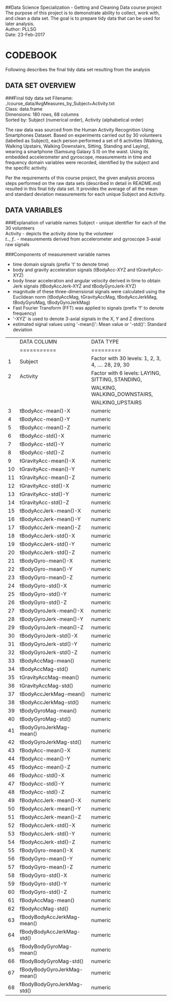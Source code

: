 ##Data Science Specialization - Getting and Cleaning Data course project
The purpose of this project is to demonstrate ability to collect, work with, and clean a data set. 
The goal is to prepare tidy data that can be used for later analysis.    
Author:  PLLSG    
Date: 23-Feb-2017


CODEBOOK
========
Following describes the final tidy data set resulting from the analysis


DATA SET OVERVIEW
-----------------
###Final tidy data set
Filename:    ./course_data/AvgMeasures_by_Subject+Activity.txt    
Class:       data.frame    
Dimensions:  180 rows, 68 columns    
Sorted by:   Subject (numerical order), Activity (alphabetical order)

The raw data was sourced from the Human Activity Recognition Using Smartphones Dataset. Based on experiments carried out by 30 volunteers (labelled as Subject), each person performed a set of 6 activities (Walking, Walking Upstairs, Walking Downstairs, Sitting, Standing and Laying), wearing a smartphone (Samsung Galaxy S II) on the waist. Using its embedded accelerometer and gyroscope, measurements in time and frequency domain variables were recorded, identified by the subject and the specific activity. 

Per the requirements of this course project, the given analysis process steps performed on the raw data sets (described in detail in README.md) resulted in this final tidy data set. It provides the average of all the mean and standard deviation measurements for each unique Subject and Activity.


DATA VARIABLES
--------------
###Explanation of variable names
Subject - unique identifier for each of the 30 volunteers    
Activity - depicts the activity done by the volunteer    
*t.., f..* - measurements derived from accelerometer and gyroscope 3-axial raw signals

###Components of measurement variable names
- time domain signals (prefix 't' to denote time)
- body and gravity acceleration signals (tBodyAcc-XYZ and tGravityAcc-XYZ)
- body linear acceleration and angular velocity derived in time to obtain Jerk signals (tBodyAccJerk-XYZ and tBodyGyroJerk-XYZ)
- magnitude of these three-dimensional signals were calculated using the Euclidean norm (tBodyAccMag, tGravityAccMag, tBodyAccJerkMag, tBodyGyroMag, tBodyGyroJerkMag)
- Fast Fourier Transform (FFT) was applied to signals (prefix 'f' to denote frequency)
- '-XYZ' is used to denote 3-axial signals in the X, Y and Z directions
- estimated signal values using '-mean()': Mean value or '-std()': Standard deviation


<table border="0">
<tr><td>    </td><td>DATA COLUMN                     </td><td>DATA TYPE</td></tr>
<tr><td>    </td><td>===========                     </td><td>=========</td></tr>
<tr><td>1   </td><td>Subject                         </td><td>Factor with 30 levels: 1, 2, 3, 4, .... 28, 29, 30</td></tr>
<tr><td>2   </td><td>Activity                        </td><td>Factor with 6 levels: LAYING, SITTING, STANDING, </td></tr>
<tr><td>    </td><td>                                </td><td>                      WALKING, WALKING_DOWNSTAIRS,</td></tr>
<tr><td>    </td><td>                                </td><td>                      WALKING_UPSTAIRS</td></tr>
<tr><td>3   </td><td>tBodyAcc-mean()-X               </td><td>numeric</td></tr>
<tr><td>4   </td><td>tBodyAcc-mean()-Y               </td><td>numeric</td></tr>
<tr><td>5   </td><td>tBodyAcc-mean()-Z               </td><td>numeric</td></tr>
<tr><td>6   </td><td>tBodyAcc-std()-X                </td><td>numeric</td></tr>
<tr><td>7   </td><td>tBodyAcc-std()-Y                </td><td>numeric</td></tr>
<tr><td>8   </td><td>tBodyAcc-std()-Z                </td><td>numeric</td></tr>
<tr><td>9   </td><td>tGravityAcc-mean()-X            </td><td>numeric</td></tr>
<tr><td>10  </td><td>tGravityAcc-mean()-Y            </td><td>numeric</td></tr>
<tr><td>11  </td><td>tGravityAcc-mean()-Z            </td><td>numeric</td></tr>
<tr><td>12  </td><td>tGravityAcc-std()-X             </td><td>numeric</td></tr>
<tr><td>13  </td><td>tGravityAcc-std()-Y             </td><td>numeric</td></tr>
<tr><td>14  </td><td>tGravityAcc-std()-Z             </td><td>numeric</td></tr>
<tr><td>15  </td><td>tBodyAccJerk-mean()-X           </td><td>numeric</td></tr>
<tr><td>16  </td><td>tBodyAccJerk-mean()-Y           </td><td>numeric</td></tr>
<tr><td>17  </td><td>tBodyAccJerk-mean()-Z           </td><td>numeric</td></tr>
<tr><td>18  </td><td>tBodyAccJerk-std()-X            </td><td>numeric</td></tr>
<tr><td>19  </td><td>tBodyAccJerk-std()-Y            </td><td>numeric</td></tr>
<tr><td>20  </td><td>tBodyAccJerk-std()-Z            </td><td>numeric</td></tr>
<tr><td>21  </td><td>tBodyGyro-mean()-X              </td><td>numeric</td></tr>
<tr><td>22  </td><td>tBodyGyro-mean()-Y              </td><td>numeric</td></tr>
<tr><td>23  </td><td>tBodyGyro-mean()-Z              </td><td>numeric</td></tr>
<tr><td>24  </td><td>tBodyGyro-std()-X               </td><td>numeric</td></tr>
<tr><td>25  </td><td>tBodyGyro-std()-Y               </td><td>numeric</td></tr>
<tr><td>26  </td><td>tBodyGyro-std()-Z               </td><td>numeric</td></tr>
<tr><td>27  </td><td>tBodyGyroJerk-mean()-X          </td><td>numeric</td></tr>
<tr><td>28  </td><td>tBodyGyroJerk-mean()-Y          </td><td>numeric</td></tr>
<tr><td>29  </td><td>tBodyGyroJerk-mean()-Z          </td><td>numeric</td></tr>
<tr><td>30  </td><td>tBodyGyroJerk-std()-X           </td><td>numeric</td></tr>
<tr><td>31  </td><td>tBodyGyroJerk-std()-Y           </td><td>numeric</td></tr>
<tr><td>32  </td><td>tBodyGyroJerk-std()-Z           </td><td>numeric</td></tr>
<tr><td>33  </td><td>tBodyAccMag-mean()              </td><td>numeric</td></tr>
<tr><td>34  </td><td>tBodyAccMag-std()               </td><td>numeric</td></tr>
<tr><td>35  </td><td>tGravityAccMag-mean()           </td><td>numeric</td></tr>
<tr><td>36  </td><td>tGravityAccMag-std()            </td><td>numeric</td></tr>
<tr><td>37  </td><td>tBodyAccJerkMag-mean()          </td><td>numeric</td></tr>
<tr><td>38  </td><td>tBodyAccJerkMag-std()           </td><td>numeric</td></tr>
<tr><td>39  </td><td>tBodyGyroMag-mean()             </td><td>numeric</td></tr>
<tr><td>40  </td><td>tBodyGyroMag-std()              </td><td>numeric</td></tr>
<tr><td>41  </td><td>tBodyGyroJerkMag-mean()         </td><td>numeric</td></tr>
<tr><td>42  </td><td>tBodyGyroJerkMag-std()          </td><td>numeric</td></tr>
<tr><td>43  </td><td>fBodyAcc-mean()-X               </td><td>numeric</td></tr>
<tr><td>44  </td><td>fBodyAcc-mean()-Y               </td><td>numeric</td></tr>
<tr><td>45  </td><td>fBodyAcc-mean()-Z               </td><td>numeric</td></tr>
<tr><td>46  </td><td>fBodyAcc-std()-X                </td><td>numeric</td></tr>
<tr><td>47  </td><td>fBodyAcc-std()-Y                </td><td>numeric</td></tr>
<tr><td>48  </td><td>fBodyAcc-std()-Z                </td><td>numeric</td></tr>
<tr><td>49  </td><td>fBodyAccJerk-mean()-X           </td><td>numeric</td></tr>
<tr><td>50  </td><td>fBodyAccJerk-mean()-Y           </td><td>numeric</td></tr>
<tr><td>51  </td><td>fBodyAccJerk-mean()-Z           </td><td>numeric</td></tr>
<tr><td>52  </td><td>fBodyAccJerk-std()-X            </td><td>numeric</td></tr>
<tr><td>53  </td><td>fBodyAccJerk-std()-Y            </td><td>numeric</td></tr>
<tr><td>54  </td><td>fBodyAccJerk-std()-Z            </td><td>numeric</td></tr>
<tr><td>55  </td><td>fBodyGyro-mean()-X              </td><td>numeric</td></tr>
<tr><td>56  </td><td>fBodyGyro-mean()-Y              </td><td>numeric</td></tr>
<tr><td>57  </td><td>fBodyGyro-mean()-Z              </td><td>numeric</td></tr>
<tr><td>58  </td><td>fBodyGyro-std()-X               </td><td>numeric</td></tr>
<tr><td>59  </td><td>fBodyGyro-std()-Y               </td><td>numeric</td></tr>
<tr><td>60  </td><td>fBodyGyro-std()-Z               </td><td>numeric</td></tr>
<tr><td>61  </td><td>fBodyAccMag-mean()              </td><td>numeric</td></tr>
<tr><td>62  </td><td>fBodyAccMag-std()               </td><td>numeric</td></tr>
<tr><td>63  </td><td>fBodyBodyAccJerkMag-mean()      </td><td>numeric</td></tr>
<tr><td>64  </td><td>fBodyBodyAccJerkMag-std()       </td><td>numeric</td></tr>
<tr><td>65  </td><td>fBodyBodyGyroMag-mean()         </td><td>numeric</td></tr>
<tr><td>66  </td><td>fBodyBodyGyroMag-std()          </td><td>numeric</td></tr>
<tr><td>67  </td><td>fBodyBodyGyroJerkMag-mean()     </td><td>numeric</td></tr>
<tr><td>68  </td><td>fBodyBodyGyroJerkMag-std()      </td><td>numeric</td></tr>
</table>